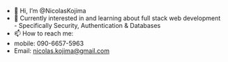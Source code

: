 - 👋 Hi, I’m @NicolasKojima
- 👀 Currently interested in and learning about full stack web development
      - Specifically Security, Authentication & Databases
- 📫 How to reach me: 
-   mobile: 090-6657-5963
-   Email: nicolas.kojima@gmail.com

<!---
NicolasKojima/NicolasKojima is a ✨ special ✨ repository because its `README.md` (this file) appears on your GitHub profile.
You can click the Preview link to take a look at your changes.
--->
